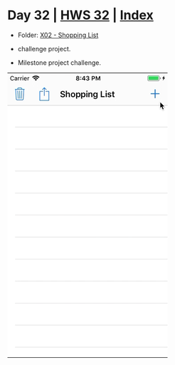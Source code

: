 # Day 32 | [HWS 32](https://www.hackingwithswift.com/100/32) | [Index](https://github.com/JulesMoorhouse/100DaysOfSwift/blob/master/README.md)

- Folder: [X02 - Shopping List](https://github.com/JulesMoorhouse/100DaysOfSwift/tree/master/X02%20ShoppingList/ShoppingList)

- challenge project.

- Milestone project challenge.

<img src="../Images/day32-x02.gif">